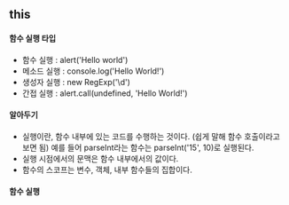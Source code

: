 ## this

#### 함수 실행 타입

* 함수 실행 : alert('Hello world')
* 메소드 실행 : console.log('Hello World!')
* 생성자 실행 : new RegExp('\d')
* 간접 실행 : alert.call(undefined, 'Hello World!')

#### 알아두기

* 실행이란, 함수 내부에 있는 코드를 수행하는 것이다. (쉽게 말해 함수 호출이라고 보면 됨) 예를 들어 parseInt라는 함수는 parseInt('15', 10)로 실행된다.
* 실행 시점에서의 문맥은 함수 내부에서의 값이다.
* 함수의 스코프는 변수, 객체, 내부 함수들의 집합이다.

#### 함수 실행
